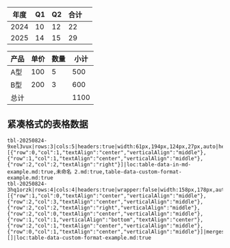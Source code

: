 <!-- table-id: tbl-20250824-9xel3vux --> 

| 年度   | Q1  | Q2  | 合计  |     |
| ---- | --- | --- | --- | --- |
| 2024 | 10  | 12  | 22  |     |
| 2025 | 14  | 15  | 29  |     |

<!-- table-id: tbl-20250824-3hq1orzk --> 

| 产品  | 单价  | 数量  | 小计   | 
| --- | --- | --- | ---- | 
| A型  | 100 | 5   | 500  | 
| B型  | 200 | 3   | 600  | 
| 总计  |     |     | 1100 | 

## 紧凑格式的表格数据


```table-data
tbl-20250824-9xel3vux|rows:3|cols:5|headers:true|width:61px,194px,124px,27px,auto|height:55px,55px,auto|align:left,left,left,left|cellStyles:[{"row":0,"col":1,"textAlign":"center","verticalAlign":"middle"},{"row":1,"col":1,"textAlign":"center","verticalAlign":"middle"},{"row":2,"col":2,"textAlign":"right"}]|loc:table-data-in-md-example.md:true,未命名 2.md:true,table-data-custom-format-example.md:true
tbl-20250824-3hq1orzk|rows:4|cols:4|headers:true|wrapper:false|width:158px,178px,auto,auto|height:34px,109px,34px,auto|align:left,left,left,left|cellStyles:[{"row":1,"col":0,"textAlign":"center","verticalAlign":"middle"},{"row":2,"col":3,"textAlign":"center","verticalAlign":"middle"},{"row":2,"col":2,"textAlign":"right","verticalAlign":"middle"},{"row":2,"col":0,"textAlign":"center","verticalAlign":"middle"},{"row":1,"col":1,"verticalAlign":"bottom","textAlign":"center"},{"row":2,"col":1,"textAlign":"center","verticalAlign":"middle"},{"row":0,"col":1,"textAlign":"center","verticalAlign":"middle"}]|merges:[]|loc:table-data-custom-format-example.md:true
```